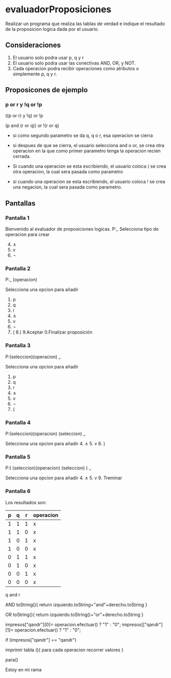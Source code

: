 # evaluadorProposiciones
Realizar un programa que realiza las tablas de verdad e indique el resultado de la proposicion logica dada por el usuario.

## Consideraciones
1. El usuario solo podra usar p, q y r
2. El usuario solo podra usar las conectivas AND, OR, y NOT.
3. Cada operacion podra recibir operaciones como atributos o simplemente p, q y r.

## Proposicones de ejemplo
### p or r y !q or !p
((p or r) y !q) or !p

(p and (r or q)) or !(r or q)

- si como segundo parametro se da q, q o r, esa operacion se cierra
- si despues de que se cierra, el usuario selecciona and o or, se crea otra operacion en la que como primer parametro tenga la operacion recien cerrada.
  
- Si cuando una operacion se esta escribiendo, el usuario coloca ( se crea otra operacion, la cual sera pasada como parametro

- si cuando una operacion se esta escribiendo, el usuario coloca ! se crea una negacion, la cual sera pasada como parametro.


## Pantallas

### Pantalla 1
Bienvenido al evaluador de proposiciones logicas.
P:_
Selecciona tipo de operacion para crear

4. ∧
5. v
6. ¬

### Pantalla 2

P:_ (operacion)

Selecciona una opcion para añadir
1. p
2. q
3. r
4. ∧
5. v
6. ¬
7. ( 
8.) 
9.Aceptar 
0.Finalizar proposición 

### Pantalla 3

P:(seleccion)(operacion) _

Selecciona una opcion para añadir
1. p
2. q
3. r
4. ∧
5. v
6. ¬
7. (

### Pantalla 4

P:(seleccion)(operacion) (seleccion) _

Selecciona una opcion para añadir
4. ∧
5. v
8. )

### Pantalla 5

P:( (seleccion)(operacion) (seleccion) ) _

Selecciona una opcion para añadir
4. ∧
5. v
9. Treminar

### Pantalla 6
Los resultados son:

|p | q| r | operacion|
|---|---|---|---|
|1|1|1|x|
|1|1|0|x|
|1|0|1|x
|1|0|0|x
|0|1|1|x
|0|1|0|x
|0|0|1|x
|0|0|0|x


q and r

AND
toString(){
    return izquierdo.toString+"and"+derecho.toString
}

OR 
toString(){
    return izquierdo.toString()+"or"+derecho.toString
}

impresos["qandr"][0]= operacion.efectuar() ? "1" : "0";
impresos[["qandr"][1]= operacion.efectuar() ? "1" : "0";

if (impresos["qandr"] == "qandr")


imprimir tabla (){
    para cada operacion
        recorrer valores
}

para()

Estoy en mi rama
